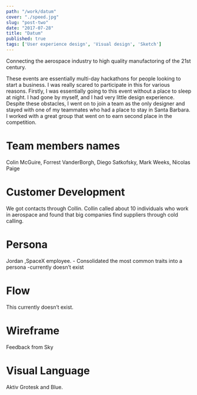 ```yaml
---
path: "/work/datum"
cover: "./speed.jpg"
slug: "post-two"
date: "2017-07-28"
title: "Datum"
published: true
tags: ['User experience design', 'Visual design', 'Sketch']
---
```


Connecting the aerospace industry to high quality manufactoring of the 21st century.


These events are essentially multi-day hackathons for people looking to start a business. I was really scared to participate in this for various reasons. Firstly, I was essentially going to this event without a place to sleep at night. I had gone by myself, and I had very little design experience. Despite these obstacles, I went on to join a team as the only designer and stayed with one of my teammates who had a place to stay in Santa Barbara. I worked with a great group that went on to earn second place in the competition.

# Team members names 
Colin McGuire, Forrest VanderBorgh, Diego Satkofsky, Mark Weeks, Nicolas Paige

# Customer Development 
 We got contacts through Collin. Collin called about 10 individuals who work in aerospace and found that big companies find suppliers through cold calling.

# Persona
Jordan ,SpaceX employee. - Consolidated the most common traits into a persona -currently doesn’t exist

# Flow
This currently doesn’t exist. 

# Wireframe
Feedback from Sky

# Visual Language
Aktiv Grotesk and Blue. 
